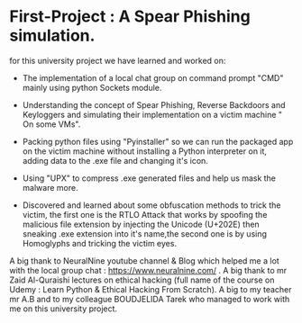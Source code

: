 # First-Project : A Spear Phishing simulation.

for this university project we have learned and worked on: 

- The implementation of a local chat group on command prompt "CMD" mainly using python Sockets module.

- Understanding the concept of Spear Phishing, Reverse Backdoors and Keyloggers and simulating their implementation on a victim machine " On some VMs".

- Packing python files using "Pyinstaller" so we can run the packaged app on the victim machine without installing a Python interpreter on it, adding data to the .exe file and changing it's icon.

- Using "UPX" to compress .exe generated files and help us mask the malware more.

- Discovered and learned about some obfuscation methods to trick the victim, the first one is the RTLO Attack that works by spoofing the malicious file extension by injecting the Unicode (U+202E) then sneaking .exe extension into it's name,the second one is by using Homoglyphs and tricking the victim eyes.


A big thank to NeuralNine youtube channel & Blog which helped me a lot with the local group chat : https://www.neuralnine.com/ .
A big thank to mr Zaid Al-Quraishi lectures on ethical hacking (full name of the course on Udemy : Learn Python & Ethical Hacking From Scratch).
A big to my teacher mr A.B and to my colleague BOUDJELIDA Tarek who managed to work with me on this university project.

